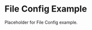 <!-- file: examples/modules/config/file-config/README.md -->
<!-- version: 1.0.0 -->
<!-- guid: 737a2a6b-5333-4a6d-ae2c-400a2e3f5a09 -->

# File Config Example

Placeholder for File Config example.
